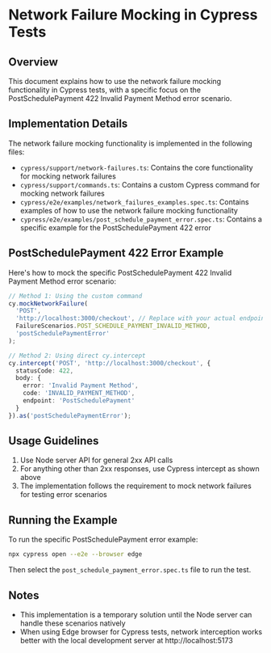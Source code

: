# Network Failure Mocking in Cypress Tests

## Overview

This document explains how to use the network failure mocking functionality in Cypress tests, with a specific focus on the PostSchedulePayment 422 Invalid Payment Method error scenario.

## Implementation Details

The network failure mocking functionality is implemented in the following files:

- `cypress/support/network-failures.ts`: Contains the core functionality for mocking network failures
- `cypress/support/commands.ts`: Contains a custom Cypress command for mocking network failures
- `cypress/e2e/examples/network_failures_examples.spec.ts`: Contains examples of how to use the network failure mocking functionality
- `cypress/e2e/examples/post_schedule_payment_error.spec.ts`: Contains a specific example for the PostSchedulePayment 422 error

## PostSchedulePayment 422 Error Example

Here's how to mock the specific PostSchedulePayment 422 Invalid Payment Method error scenario:

```typescript
// Method 1: Using the custom command
cy.mockNetworkFailure(
  'POST',
  'http://localhost:3000/checkout', // Replace with your actual endpoint
  FailureScenarios.POST_SCHEDULE_PAYMENT_INVALID_METHOD,
  'postSchedulePaymentError'
);

// Method 2: Using direct cy.intercept
cy.intercept('POST', 'http://localhost:3000/checkout', {
  statusCode: 422,
  body: {
    error: 'Invalid Payment Method',
    code: 'INVALID_PAYMENT_METHOD',
    endpoint: 'PostSchedulePayment'
  }
}).as('postSchedulePaymentError');
```

## Usage Guidelines

1. Use Node server API for general 2xx API calls
2. For anything other than 2xx responses, use Cypress intercept as shown above
3. The implementation follows the requirement to mock network failures for testing error scenarios

## Running the Example

To run the specific PostSchedulePayment error example:

```bash
npx cypress open --e2e --browser edge
```

Then select the `post_schedule_payment_error.spec.ts` file to run the test.

## Notes

- This implementation is a temporary solution until the Node server can handle these scenarios natively
- When using Edge browser for Cypress tests, network interception works better with the local development server at http://localhost:5173
